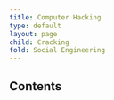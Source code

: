 ```yaml
---
title: Computer Hacking
type: default
layout: page
child: Cracking
fold: Social Engineering
---
```


## Contents
